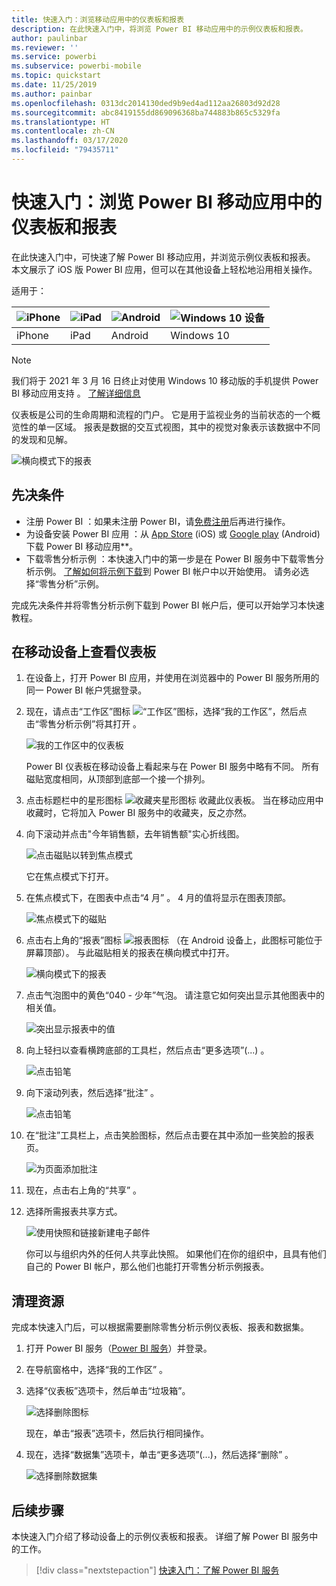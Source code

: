 ```yaml
---
title: 快速入门：浏览移动应用中的仪表板和报表
description: 在此快速入门中，将浏览 Power BI 移动应用中的示例仪表板和报表。
author: paulinbar
ms.reviewer: ''
ms.service: powerbi
ms.subservice: powerbi-mobile
ms.topic: quickstart
ms.date: 11/25/2019
ms.author: painbar
ms.openlocfilehash: 0313dc2014130ded9b9ed4ad112aa26803d92d28
ms.sourcegitcommit: abc8419155dd869096368ba744883b865c5329fa
ms.translationtype: HT
ms.contentlocale: zh-CN
ms.lasthandoff: 03/17/2020
ms.locfileid: "79435711"
---
```

# <a name="quickstart-explore-dashboards-and-reports-in-the-power-bi-mobile-apps"></a>快速入门：浏览 Power BI 移动应用中的仪表板和报表
在此快速入门中，可快速了解 Power BI 移动应用，并浏览示例仪表板和报表。 本文展示了 iOS 版 Power BI 应用，但可以在其他设备上轻松地沿用相关操作。

适用于：

| ![iPhone](./media/mobile-apps-quickstart-view-dashboard-report/iphone-logo-30-px.png) | ![iPad](./media/mobile-apps-quickstart-view-dashboard-report/ipad-logo-30-px.png) | ![Android](./media/mobile-apps-quickstart-view-dashboard-report/android-logo-30-px.png) | ![Windows 10 设备](./media/mobile-apps-quickstart-view-dashboard-report/win-10-logo-30-px.png) |
|:--- |:--- |:--- |:--- |
| iPhone | iPad | Android | Windows 10 |

>[!NOTE]
>我们将于 2021 年 3 月 16 日终止对使用 Windows 10 移动版的手机提供 Power BI 移动应用支持  。 [了解详细信息](https://go.microsoft.com/fwlink/?linkid=2121400)

仪表板是公司的生命周期和流程的门户。 它是用于监视业务的当前状态的一个概览性的单一区域。 报表是数据的交互式视图，其中的视觉对象表示该数据中不同的发现和见解。 

![横向模式下的报表](././media/mobile-apps-quickstart-view-dashboard-report/power-bi-android-quickstart-report.png)

## <a name="prerequisites"></a>先决条件

* 注册 Power BI  ：如果未注册 Power BI，请[免费注册](https://app.powerbi.com/signupredirect?pbi_source=web)后再进行操作。
* 为设备安装 Power BI 应用  ：从 [App Store](https://apps.apple.com/app/microsoft-power-bi/id929738808) (iOS) 或 [Google play](https://play.google.com/store/apps/details?id=com.microsoft.powerbim&amp;amp;clcid=0x409) (Android) 下载 Power BI 移动应用**。
* 下载零售分析示例  ：本快速入门中的第一步是在 Power BI 服务中下载零售分析示例。 [了解如何将示例下载](./mobile-apps-download-samples.md)到 Power BI 帐户中以开始使用。 请务必选择“零售分析”示例。

完成先决条件并将零售分析示例下载到 Power BI 帐户后，便可以开始学习本快速教程。

## <a name="view-a-dashboard-on-your-mobile-device"></a>在移动设备上查看仪表板
1. 在设备上，打开 Power BI 应用，并使用在浏览器中的 Power BI 服务所用的同一 Power BI 帐户凭据登录。
 
1. 现在，请点击“工作区”图标 ![“工作区”图标](./media/mobile-apps-quickstart-view-dashboard-report/power-bi-iphone-workspaces-button.png)，选择“我的工作区”，然后点击“零售分析示例”将其打开   。

    ![我的工作区中的仪表板](./media/mobile-apps-quickstart-view-dashboard-report/power-bi-android-quickstart-dashboard.png)
   
    Power BI 仪表板在移动设备上看起来与在 Power BI 服务中略有不同。 所有磁贴宽度相同，从顶部到底部一个接一个排列。

5. 点击标题栏中的星形图标 ![收藏夹星形图标](./media/mobile-apps-quickstart-view-dashboard-report/power-bi-android-quickstart-favorite-icon.png) 收藏此仪表板。 当在移动应用中收藏时，它将加入 Power BI 服务中的收藏夹，反之亦然。

6. 向下滚动并点击"今年销售额，去年销售额"实心折线图。

    ![点击磁贴以转到焦点模式](./media/mobile-apps-quickstart-view-dashboard-report/power-bi-android-quickstart-tap-tile-fave.png)

    它在焦点模式下打开。

7. 在焦点模式下，在图表中点击“4 月”  。 4 月的值将显示在图表顶部。

    ![焦点模式下的磁贴](./media/mobile-apps-quickstart-view-dashboard-report/power-bi-android-quickstart-tile-focus.png)

8. 点击右上角的“报表”图标 ![报表图标](./media/mobile-apps-quickstart-view-dashboard-report/power-bi-android-quickstart-report-icon.png) （在 Android 设备上，此图标可能位于屏幕顶部）。 与此磁贴相关的报表在横向模式中打开。

    ![横向模式下的报表](././media/mobile-apps-quickstart-view-dashboard-report/power-bi-android-quickstart-report.png)

9. 点击气泡图中的黄色“040 - 少年”气泡。 请注意它如何突出显示其他图表中的相关值。 

    ![突出显示报表中的值](./media/mobile-apps-quickstart-view-dashboard-report/power-bi-android-quickstart-cross-highlight.png)

10. 向上轻扫以查看横跨底部的工具栏，然后点击“更多选项”(...)  。

    ![点击铅笔](./media/mobile-apps-quickstart-view-dashboard-report/power-bi-android-quickstart-tap-pencil.png)


11. 向下滚动列表，然后选择“批注”  。

    ![点击铅笔](./media/mobile-apps-quickstart-view-dashboard-report/power-bi-android-quickstart-tap-pencil2.png)

12. 在“批注”工具栏上，点击笑脸图标，然后点击要在其中添加一些笑脸的报表页。
 
    ![为页面添加批注](./media/mobile-apps-quickstart-view-dashboard-report/power-bi-android-quickstart-annotate.png)

13. 现在，点击右上角的“共享”  。

14. 选择所需报表共享方式。  

    ![使用快照和链接新建电子邮件](./media/mobile-apps-quickstart-view-dashboard-report/power-bi-android-quickstart-send-snapshot.png)

    你可以与组织内外的任何人共享此快照。 如果他们在你的组织中，且具有他们自己的 Power BI 帐户，那么他们也能打开零售分析示例报表。

## <a name="clean-up-resources"></a>清理资源

完成本快速入门后，可以根据需要删除零售分析示例仪表板、报表和数据集。

1. 打开 Power BI 服务（[Power BI 服务](https://app.powerbi.com)）并登录。

2. 在导航窗格中，选择“我的工作区”  。

3. 选择“仪表板”选项卡，然后单击“垃圾箱”。

    ![选择删除图标](./media/mobile-apps-quickstart-view-dashboard-report/power-bi-android-quickstart-delete-retail.png)

    现在，单击“报表”选项卡，然后执行相同操作。

4. 现在，选择“数据集”选项卡，单击“更多选项”(...)，然后选择“删除”   。 


    ![选择删除数据集](./media/mobile-apps-quickstart-view-dashboard-report/power-bi-android-quickstart-delete-retail-datasets.png)

## <a name="next-steps"></a>后续步骤

本快速入门介绍了移动设备上的示例仪表板和报表。 详细了解 Power BI 服务中的工作。 

> [!div class="nextstepaction"]
> [快速入门：了解 Power BI 服务](../end-user-experience.md)

